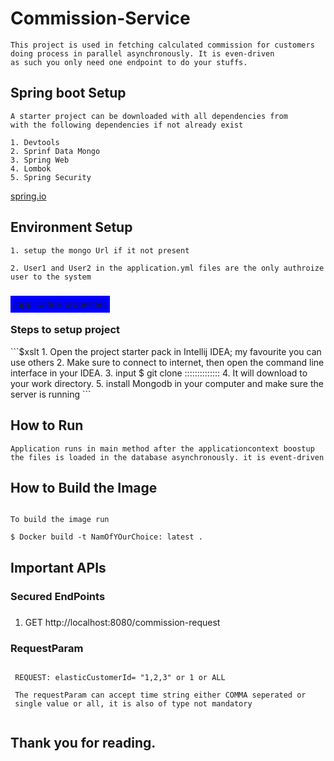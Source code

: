 # Commission-Service
```$xslt
This project is used in fetching calculated commission for customers 
doing process in parallel asynchronously. It is even-driven 
as such you only need one endpoint to do your stuffs.

```
## Spring boot Setup
```$xslt
A starter project can be downloaded with all dependencies from
with the following dependencies if not already exist

1. Devtools
2. Sprinf Data Mongo
3. Spring Web
4. Lombok
5. Spring Security
```
<a href="https://start.spring.io/">spring.io</a>


## Environment Setup
```$xslt
1. setup the mongo Url if it not present

2. User1 and User2 in the application.yml files are the only authroize user to the system
       
```
<span style="background-color: blue; padding: 5px ">/application.properties</a>


<h3>Steps  to setup project</h3>
```$xslt
1. Open the project starter pack in Intellij IDEA; my favourite you can use others
2. Make sure to connect to internet, then open the command line interface in your IDEA.
3. input $ git clone ::::::::::::::
4. It will download to your work directory.
5. install Mongodb in your computer and make sure the server is running
```

## How to Run
```$xslt
Application runs in main method after the applicationcontext boostup 
the files is loaded in the database asynchronously. it is event-driven
```
## How to Build the Image

```$xslt

To build the image run 

$ Docker build -t NamOfYOurChoice: latest .

```
## Important APIs

<h3>Secured EndPoints</h3>


###
1. GET http://localhost:8080/commission-request

### RequestParam

```$xslt

 REQUEST: elasticCustomerId= "1,2,3" or 1 or ALL
 
 The requestParam can accept time string either COMMA seperated or 
 single value or all, it is also of type not mandatory
 
```

## Thank you for reading.
